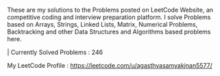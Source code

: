 These are my solutions to the Problems posted on LeetCode Website, an competitive coding and interview preparation platform. 
I solve Problems based on Arrays, Strings, Linked Lists, Matrix, Numerical Problems, Backtracking and other Data Structures and Algorithms based problems here.

| Currently Solved Problems : 246

 My LeetCode Profile : https://leetcode.com/u/agasthyasamyakjnan5577/
